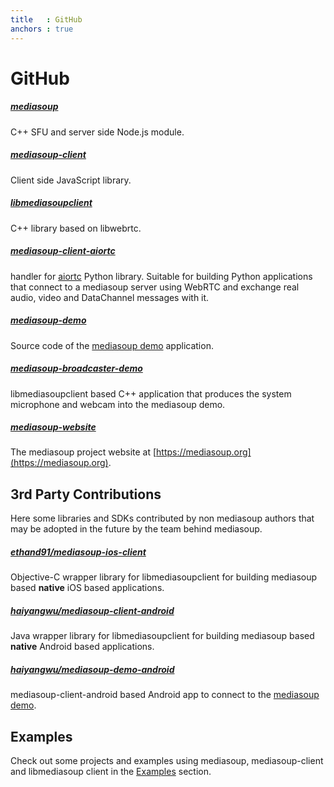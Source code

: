 ```yaml
---
title   : GitHub
anchors : true
---
```



# GitHub

##### [mediasoup](https://github.com/versatica/mediasoup/)

C++ SFU and server side Node.js module.


##### [mediasoup-client](https://github.com/versatica/mediasoup-client/)

Client side JavaScript library.


##### [libmediasoupclient](https://github.com/versatica/libmediasoupclient/)

C++ library based on libwebrtc.


##### [mediasoup-client-aiortc](https://github.com/versatica/mediasoup-client-aiortc/)

handler for [aiortc](https://github.com/aiortc/aiortc/) Python library. Suitable for building Python applications that connect to a mediasoup server using WebRTC and exchange real audio, video and DataChannel messages with it.


##### [mediasoup-demo](https://github.com/versatica/mediasoup-demo/)

Source code of the [mediasoup demo](https://demo.mediasoup.org) application.


##### [mediasoup-broadcaster-demo](https://github.com/versatica/mediasoup-broadcaster-demo/)

libmediasoupclient based C++ application that produces the system microphone and webcam into the mediasoup demo.


##### [mediasoup-website](https://github.com/versatica/mediasoup-website/)

The mediasoup project website at [https://mediasoup.org](https://mediasoup.org).


## 3rd Party Contributions

Here some libraries and SDKs contributed by non mediasoup authors that may be adopted in the future by the team behind mediasoup.


##### [ethand91/mediasoup-ios-client](https://github.com/ethand91/mediasoup-ios-client)

Objective-C wrapper library for libmediasoupclient for building mediasoup based **native** iOS based applications.


##### [haiyangwu/mediasoup-client-android](https://github.com/haiyangwu/mediasoup-client-android)

Java wrapper library for libmediasoupclient for building mediasoup based **native** Android based applications.


##### [haiyangwu/mediasoup-demo-android](https://github.com/haiyangwu/mediasoup-demo-android)

mediasoup-client-android based Android app to connect to the [mediasoup demo](https://demo.mediasoup.org).


## Examples

Check out some projects and examples using mediasoup, mediasoup-client and libmediasoup client in the [Examples](/documentation/examples/) section.

